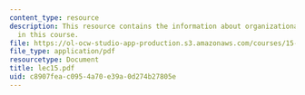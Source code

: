 ```yaml
---
content_type: resource
description: This resource contains the information about organizational architecture
  in this course.
file: https://ol-ocw-studio-app-production.s3.amazonaws.com/courses/15-963-management-accounting-and-control-spring-2007/c8907feac0954a70e39a0d274b27805e_lec15.pdf
file_type: application/pdf
resourcetype: Document
title: lec15.pdf
uid: c8907fea-c095-4a70-e39a-0d274b27805e
---
```

